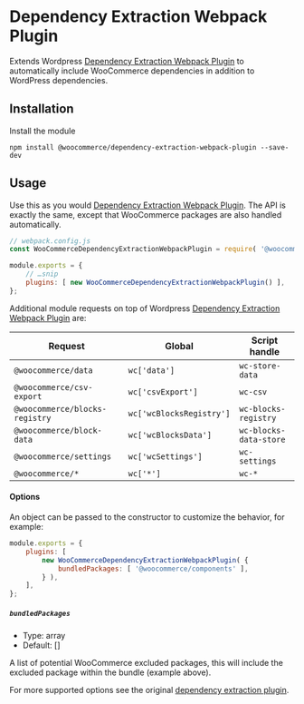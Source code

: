# Dependency Extraction Webpack Plugin

Extends Wordpress [Dependency Extraction Webpack Plugin](https://github.com/WordPress/gutenberg/tree/master/packages/dependency-extraction-webpack-plugin) to automatically include WooCommerce dependencies in addition to WordPress dependencies.

## Installation

Install the module

```
npm install @woocommerce/dependency-extraction-webpack-plugin --save-dev
```

## Usage

Use this as you would [Dependency Extraction Webpack Plugin](https://github.com/WordPress/gutenberg/tree/master/packages/dependency-extraction-webpack-plugin). The API is exactly the same, except that WooCommerce packages are also handled automatically.

```js
// webpack.config.js
const WooCommerceDependencyExtractionWebpackPlugin = require( '@woocommerce/dependency-extraction-webpack-plugin' );

module.exports = {
	// …snip
	plugins: [ new WooCommerceDependencyExtractionWebpackPlugin() ],
};
```

Additional module requests on top of Wordpress [Dependency Extraction Webpack Plugin](https://github.com/WordPress/gutenberg/tree/master/packages/dependency-extraction-webpack-plugin) are:

| Request                        | Global                   | Script handle          |
| ------------------------------ | ------------------------ | ---------------------- |
| `@woocommerce/data`            | `wc['data']`             | `wc-store-data`        |
| `@woocommerce/csv-export`      | `wc['csvExport']`        | `wc-csv`               |
| `@woocommerce/blocks-registry` | `wc['wcBlocksRegistry']` | `wc-blocks-registry`   |
| `@woocommerce/block-data`      | `wc['wcBlocksData']`     | `wc-blocks-data-store` |
| `@woocommerce/settings`        | `wc['wcSettings']`       | `wc-settings`          |
| `@woocommerce/*`               | `wc['*']`                | `wc-*`                 |

#### Options

An object can be passed to the constructor to customize the behavior, for example:

```js
module.exports = {
	plugins: [
		new WooCommerceDependencyExtractionWebpackPlugin( {
			bundledPackages: [ '@woocommerce/components' ],
		} ),
	],
};
```

##### `bundledPackages`

-   Type: array
-   Default: []

A list of potential WooCommerce excluded packages, this will include the excluded package within the bundle (example above).

For more supported options see the original [dependency extraction plugin](https://github.com/WordPress/gutenberg/blob/trunk/packages/dependency-extraction-webpack-plugin/README.md#options).
